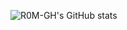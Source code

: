 ![R0M-GH's GitHub stats](https://github-readme-stats.vercel.app/api?username=r0M-gh&show_icons=true&theme=transparent)
